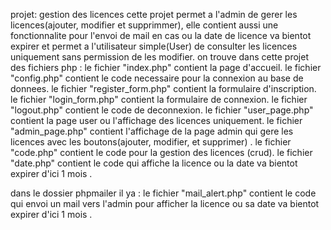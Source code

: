 projet: gestion des licences
cette projet permet a l'admin de gerer les licences(ajouter, modifier et supprimmer),
elle contient aussi une fonctionnalite pour l'envoi de mail en cas ou la date de licence va bientot expirer
et permet a l'utilisateur simple(User) de consulter les licences uniquement sans permission de les modifier.
on trouve dans cette projet des fichiers php :
le fichier "index.php" contient la page d'accueil.
le fichier "config.php" contient le code necessaire pour la connexion au base de donnees.
le fichier "register_form.php" contient la formulaire d'inscription.
le fichier "login_form.php" contient la formulaire de connexion.
le fichier "logout.php" contient le code de deconnexion.
le fichier "user_page.php" contient la page user ou l'affichage des licences uniquement.
le fichier "admin_page.php" contient l'affichage de la page admin qui gere les licences avec les boutons(ajouter, modifier, et supprimer) .
le fichier "code.php" contient le code pour la gestion des licences (crud).
le fichier "date.php" contient le code qui affiche la licence ou la date va bientot expirer d'ici 1 mois .

dans le dossier phpmailer il ya :
le fichier "mail_alert.php" contient le code qui envoi un mail vers l'admin pour afficher la licence
 ou sa date va bientot expirer d'ici 1 mois .
